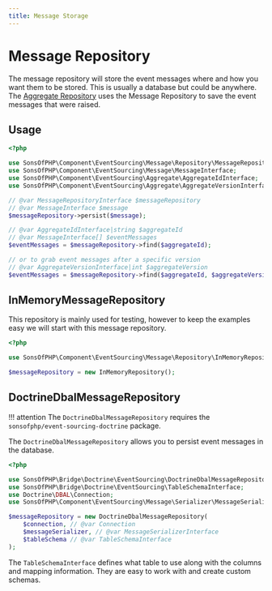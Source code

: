 ```yaml
---
title: Message Storage
---
```


# Message Repository

The message repository will store the event messages where and how you want them to be stored. This is usually a database but could be anywhere. The [Aggregate Repository](../../index/index.md) uses the Message Repository to save the event messages that were raised.

## Usage

```php
<?php

use SonsOfPHP\Component\EventSourcing\Message\Repository\MessageRepositoryInterface;
use SonsOfPHP\Component\EventSourcing\Message\MessageInterface;
use SonsOfPHP\Component\EventSourcing\Aggregate\AggregateIdInterface;
use SonsOfPHP\Component\EventSourcing\Aggregate\AggregateVersionInterface;

// @var MessageRepositoryInterface $messageRepository
// @var MessageInterface $message
$messageRepository->persist($message);

// @var AggregateIdInterface|string $aggregateId
// @var MessageInterface[] $eventMessages
$eventMessages = $messageRepository->find($aggregateId);

// or to grab event messages after a specific version
// @var AggregateVersionInterface|int $aggregateVersion
$eventMessages = $messageRepository->find($aggregateId, $aggregateVersion);
```

## InMemoryMessageRepository

This repository is mainly used for testing, however to keep the examples easy we will start with this message repository.

```php
<?php

use SonsOfPHP\Component\EventSourcing\Message\Repository\InMemoryRepository;

$messageRepository = new InMemoryRepository();
```

## DoctrineDbalMessageRepository

!!! attention The `DoctrineDbalMessageRepository` requires the `sonsofphp/event-sourcing-doctrine` package.

The `DoctrineDbalMessageRepository` allows you to persist event messages in the database.

```php
<?php

use SonsOfPHP\Bridge\Doctrine\EventSourcing\DoctrineDbalMessageRepository;
use SonsOfPHP\Bridge\Doctrine\EventSourcing\TableSchemaInterface;
use Doctrine\DBAL\Connection;
use SonsOfPHP\Component\EventSourcing\Message\Serializer\MessageSerializerInterface;

$messageRepository = new DoctrineDbalMessageRepository(
    $connection, // @var Connection
    $messageSerializer, // @var MessageSerializerInterface
    $tableSchema // @var TableSchemaInterface
);
```

The `TableSchemaInterface` defines what table to use along with the columns and mapping information. They are easy to work with and create custom schemas.
